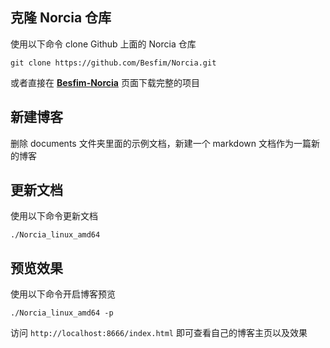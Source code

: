 ## 克隆 Norcia 仓库
使用以下命令 clone Github 上面的 Norcia 仓库

    git clone https://github.com/Besfim/Norcia.git
    
或者直接在 **[Besfim-Norcia](https://github.com/Besfim/Norcia)** 页面下载完整的项目

## 新建博客
删除 documents 文件夹里面的示例文档，新建一个 markdown 文档作为一篇新的博客

## 更新文档
使用以下命令更新文档
    
    ./Norcia_linux_amd64 

## 预览效果
使用以下命令开启博客预览

    ./Norcia_linux_amd64 -p

访问 `http://localhost:8666/index.html` 即可查看自己的博客主页以及效果
